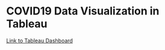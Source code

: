 # COVID19 Data Visualization in Tableau

<a href="https://public.tableau.com/app/profile/ekta.manvar/viz/COVID19DataVisualization_16449680870110/Dashboard1">Link to Tableau Dashboard</a>

